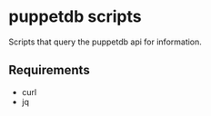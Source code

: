 # puppetdb scripts

Scripts that query the puppetdb api for information.

## Requirements

* curl
* jq
